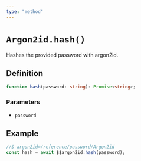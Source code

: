 ```yaml
---
type: "method"
---
```


# `Argon2id.hash()`

Hashes the provided password with argon2id.

## Definition

```ts
function hash(password: string): Promise<string>;
```

### Parameters

- `password`

## Example

```ts
//$ argon2id=/reference/password/Argon2id
const hash = await $$argon2id.hash(password);
```
